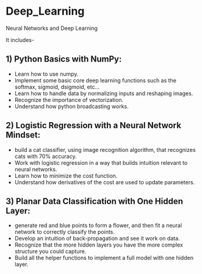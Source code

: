 # Deep_Learning

Neural Networks and Deep Learning

It includes-
## 1) Python Basics with NumPy:
- Learn how to use numpy.
- Implement some basic core deep learning functions such as the softmax, sigmoid, dsigmoid, etc...
- Learn how to handle data by normalizing inputs and reshaping images.
- Recognize the importance of vectorization.
- Understand how python broadcasting works.

## 2) Logistic Regression with a Neural Network Mindset:
- build a cat classifier, using image recognition algorithm, that recognizes cats with 70% accuracy.
- Work with logistic regression in a way that builds intuition relevant to neural networks.
- Learn how to minimize the cost function.
- Understand how derivatives of the cost are used to update parameters.

## 3) Planar Data Classification with One Hidden Layer:
- generate red and blue points to form a flower, and then fit a neural network to correctly classify the points.
- Develop an intuition of back-propagation and see it work on data.
- Recognize that the more hidden layers you have the more complex structure you could capture.
- Build all the helper functions to implement a full model with one hidden layer.

